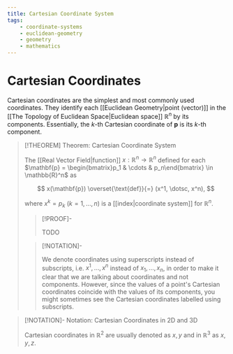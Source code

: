 ```yaml
---
title: Cartesian Coordinate System
tags:
    - coordinate-systems
    - euclidean-geometry
    - geometry
    - mathematics
---
```


# Cartesian Coordinates

Cartesian coordinates are the simplest and most commonly used coordinates. They identify each [[Euclidean Geometry|point (vector)]] in the [[The Topology of Euclidean Space|Euclidean space]] $\mathbb{R}^n$ by its components. Essentially, the $k$-th Cartesian coordinate of $\mathbf{p}$ is its $k$-th component.

>[!THEOREM] Theorem: Cartesian Coordinate System
>
>The [[Real Vector Field|function]] $x: \mathbb{R}^n \to \mathbb{R}^n$ defined for each $\mathbf{p} = \begin{bmatrix}p_1 & \cdots & p_n\end{bmatrix} \in \mathbb{R}^n$ as
>
>$$
>x(\mathbf{p}) \overset{\text{def}}{=} (x^1, \dotsc, x^n),
>$$
>
>where $x^k = p_k$ ($k = 1, \dotsc, n$) is a [[index|coordinate system]] for $\mathbb{R}^n$.
>
>>[!PROOF]-
>>
>>TODO
>>
>
>>[!NOTATION]-
>>
>>We denote coordinates using superscripts instead of subscripts, i.e. $x^1, \dotsc, x^n$ instead of $x_1, \dotsc, x_n$, in order to make it clear that we are talking about coordinates and not components. However, since the values of a point's Cartesian coordinates coincide with the values of its components, you might sometimes see the Cartesian coordinates labelled using subscripts.
>>
>

>[!NOTATION]- Notation: Cartesian Coordinates in 2D and 3D
>
>Cartesian coordinates in $\mathbb{R}^2$ are usually denoted as $x,y$ and in $\mathbb{R}^3$ as $x,y,z$.
>